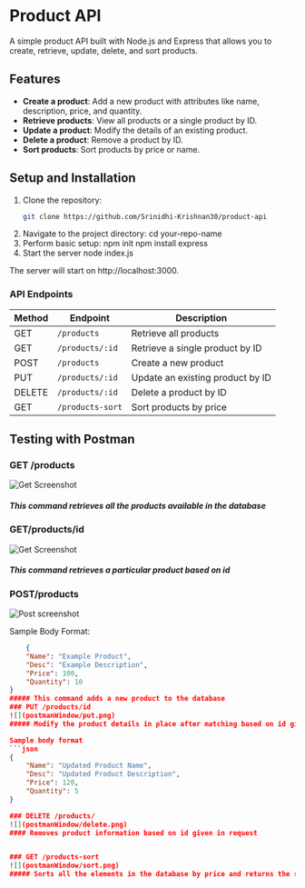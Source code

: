 # Product API

A simple product API built with Node.js and Express that allows you to create, retrieve, update, delete, and sort products.

## Features
- **Create a product**: Add a new product with attributes like name, description, price, and quantity.
- **Retrieve products**: View all products or a single product by ID.
- **Update a product**: Modify the details of an existing product.
- **Delete a product**: Remove a product by ID.
- **Sort products**: Sort products by price or name.

## Setup and Installation
1. Clone the repository:
   ```bash
   git clone https://github.com/Srinidhi-Krishnan30/product-api
2. Navigate to the project directory:
    cd your-repo-name
3. Perform basic setup:
    npm init
    npm install express
4. Start the server
    node index.js

The server will start on http://localhost:3000.

### API Endpoints

| Method | Endpoint                   | Description                               |
|--------|-----------------------------|-------------------------------------------|
| GET    | `/products`                | Retrieve all products                     |
| GET    | `/products/:id`            | Retrieve a single product by ID           |
| POST   | `/products`                | Create a new product                      |
| PUT    | `/products/:id`            | Update an existing product by ID          |
| DELETE | `/products/:id`            | Delete a product by ID                    |
| GET    | `/products-sort` | Sort products by price |


## Testing with Postman

### GET /products
![Get Screenshot](postmanWindow/get.png)
##### This command retrieves all the products available in the database

### GET/products/id
![Get Screenshot](postmanWindow/get_id.png)
##### This command retrieves a particular product based on id

### POST/products
![Post screenshot](postmanWindow/post.png)


Sample Body Format:
```json
    {
    "Name": "Example Product",
    "Desc": "Example Description",
    "Price": 100,
    "Quantity": 10
}
##### This command adds a new product to the database
### PUT /products/id
![](postmanWindow/put.png)
##### Modify the product details in place after matching based on id given in request

Sample body format
```json
{
    "Name": "Updated Product Name",
    "Desc": "Updated Product Description",
    "Price": 120,
    "Quantity": 5
}

### DELETE /products/
![](postmanWindow/delete.png)
#### Removes product information based on id given in request


### GET /products-sort
![](postmanWindow/sort.png)
##### Sorts all the elements in the database by price and returns the sorted array







